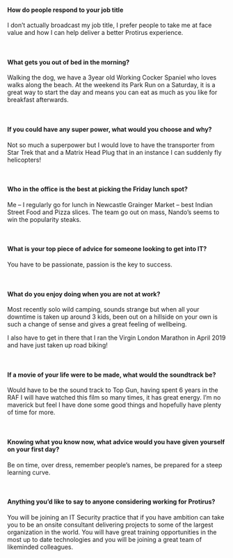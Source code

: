 
#### How do people respond to your job title

I don’t actually broadcast my job title, I prefer people to take me at face value and how I can help deliver a better Protirus experience.

<br/>

#### What gets you out of bed in the morning?

Walking the dog, we have a 3year old Working Cocker Spaniel who loves walks along the beach. At the weekend its Park Run on a Saturday, it is a great way to start the day and means you can eat as much as you like for breakfast afterwards.

<br/>

#### If you could have any super power, what would you choose and why?

Not so much a superpower but I would love to have the transporter from Star Trek that and a Matrix Head Plug that in an instance I can suddenly fly helicopters!

<br/>

#### Who in the office is the best at picking the Friday lunch spot?

Me – I regularly go for lunch in Newcastle Grainger Market – best Indian Street Food and Pizza slices. The team go out on mass, Nando’s seems to win the popularity steaks.

<br/>

#### What is your top piece of advice for someone looking to get into IT?

You have to be passionate, passion is the key to success.

<br/>

#### What do you enjoy doing when you are not at work?

Most recently solo wild camping, sounds strange but when all your downtime is taken up around 3 kids, been out on a hillside on your own is such a change of sense and gives a great feeling of wellbeing.

I also have to get in there that I ran the Virgin London Marathon in April 2019 and have just taken up road biking!

<br/>

#### If a movie of your life were to be made, what would the soundtrack be?

Would have to be the sound track to Top Gun, having spent 6 years in the
RAF I will have watched this film so many times, it has great energy. I’m no
maverick but feel I have done some good things and hopefully have plenty of time for more.

<br/>

#### Knowing what you know now, what advice would you have given yourself on your first day?

Be on time, over dress, remember people’s names, be prepared for a steep learning curve.

<br/>

#### Anything you’d like to say to anyone considering working for Protirus?

You will be joining an IT Security practice that if you have ambition can take you to be an onsite consultant delivering projects to some of the largest organization in the world. You will have great training opportunities in the most up to date technologies and you will be joining a great team of likeminded colleagues.